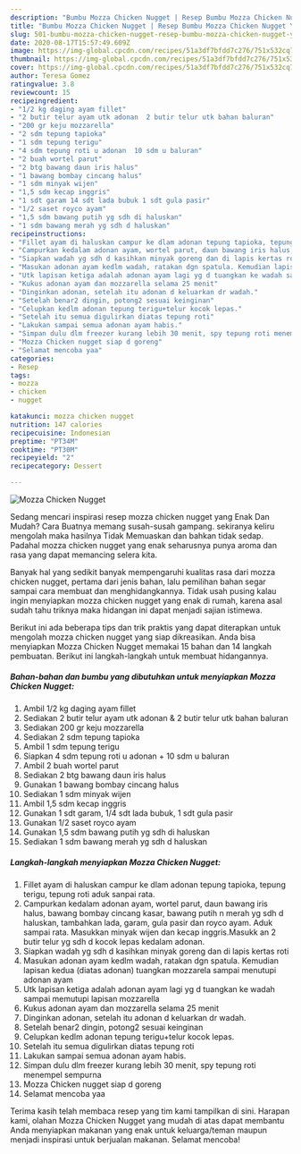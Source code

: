 ```yaml
---
description: "Bumbu Mozza Chicken Nugget | Resep Bumbu Mozza Chicken Nugget Yang Bisa Manjain Lidah"
title: "Bumbu Mozza Chicken Nugget | Resep Bumbu Mozza Chicken Nugget Yang Bisa Manjain Lidah"
slug: 501-bumbu-mozza-chicken-nugget-resep-bumbu-mozza-chicken-nugget-yang-bisa-manjain-lidah
date: 2020-08-17T15:57:49.609Z
image: https://img-global.cpcdn.com/recipes/51a3df7bfdd7c276/751x532cq70/mozza-chicken-nugget-foto-resep-utama.jpg
thumbnail: https://img-global.cpcdn.com/recipes/51a3df7bfdd7c276/751x532cq70/mozza-chicken-nugget-foto-resep-utama.jpg
cover: https://img-global.cpcdn.com/recipes/51a3df7bfdd7c276/751x532cq70/mozza-chicken-nugget-foto-resep-utama.jpg
author: Teresa Gomez
ratingvalue: 3.8
reviewcount: 15
recipeingredient:
- "1/2 kg daging ayam fillet"
- "2 butir telur ayam utk adonan  2 butir telur utk bahan baluran"
- "200 gr keju mozzarella"
- "2 sdm tepung tapioka"
- "1 sdm tepung terigu"
- "4 sdm tepung roti u adonan  10 sdm u baluran"
- "2 buah wortel parut"
- "2 btg bawang daun iris halus"
- "1 bawang bombay cincang halus"
- "1 sdm minyak wijen"
- "1,5 sdm kecap inggris"
- "1 sdt garam 14 sdt lada bubuk 1 sdt gula pasir"
- "1/2 saset royco ayam"
- "1,5 sdm bawang putih yg sdh di haluskan"
- "1 sdm bawang merah yg sdh d haluskan"
recipeinstructions:
- "Fillet ayam di haluskan campur ke dlam adonan tepung tapioka, tepung terigu, tepung roti aduk sanpai rata."
- "Campurkan kedalam adonan ayam, wortel parut, daun bawang iris halus, bawang bombay cincang kasar, bawang putih n merah yg sdh d haluskan, tambahkan lada, garam, gula pasir dan royco ayam. Aduk sampai rata. Masukkan minyak wijen dan kecap inggris.Masukk an 2 butir telur yg sdh d kocok lepas kedalam adonan."
- "Siapkan wadah yg sdh d kasihkan minyak goreng dan di lapis kertas roti"
- "Masukan adonan ayam kedlm wadah, ratakan dgn spatula. Kemudian lapisan kedua (diatas adonan) tuangkan mozzarela sampai menutupi adonan ayam"
- "Utk lapisan ketiga adalah adonan ayam lagi yg d tuangkan ke wadah sampai memutupi lapisan mozzarella"
- "Kukus adonan ayam dan mozzarella selama 25 menit"
- "Dinginkan adonan, setelah itu adonan d keluarkan dr wadah."
- "Setelah benar2 dingin, potong2 sesuai keinginan"
- "Celupkan kedlm adonan tepung terigu+telur kocok lepas."
- "Setelah itu semua digulirkan diatas tepung roti"
- "Lakukan sampai semua adonan ayam habis."
- "Simpan dulu dlm freezer kurang lebih 30 menit, spy tepung roti menempel sempurna"
- "Mozza Chicken nugget siap d goreng"
- "Selamat mencoba yaa"
categories:
- Resep
tags:
- mozza
- chicken
- nugget

katakunci: mozza chicken nugget 
nutrition: 147 calories
recipecuisine: Indonesian
preptime: "PT34M"
cooktime: "PT30M"
recipeyield: "2"
recipecategory: Dessert

---
```



![Mozza Chicken Nugget](https://img-global.cpcdn.com/recipes/51a3df7bfdd7c276/751x532cq70/mozza-chicken-nugget-foto-resep-utama.jpg)

Sedang mencari inspirasi resep mozza chicken nugget yang Enak Dan Mudah? Cara Buatnya memang susah-susah gampang. sekiranya keliru mengolah maka hasilnya Tidak Memuaskan dan bahkan tidak sedap. Padahal mozza chicken nugget yang enak seharusnya punya aroma dan rasa yang dapat memancing selera kita.



Banyak hal yang sedikit banyak mempengaruhi kualitas rasa dari mozza chicken nugget, pertama dari jenis bahan, lalu pemilihan bahan segar sampai cara membuat dan menghidangkannya. Tidak usah pusing kalau ingin menyiapkan mozza chicken nugget yang enak di rumah, karena asal sudah tahu triknya maka hidangan ini dapat menjadi sajian istimewa.


Berikut ini ada beberapa tips dan trik praktis yang dapat diterapkan untuk mengolah mozza chicken nugget yang siap dikreasikan. Anda bisa menyiapkan Mozza Chicken Nugget memakai 15 bahan dan 14 langkah pembuatan. Berikut ini langkah-langkah untuk membuat hidangannya.

<!--inarticleads1-->

##### Bahan-bahan dan bumbu yang dibutuhkan untuk menyiapkan Mozza Chicken Nugget:

1. Ambil 1/2 kg daging ayam fillet
1. Sediakan 2 butir telur ayam utk adonan &amp; 2 butir telur utk bahan baluran
1. Sediakan 200 gr keju mozzarella
1. Sediakan 2 sdm tepung tapioka
1. Ambil 1 sdm tepung terigu
1. Siapkan 4 sdm tepung roti u adonan + 10 sdm u baluran
1. Ambil 2 buah wortel parut
1. Sediakan 2 btg bawang daun iris halus
1. Gunakan 1 bawang bombay cincang halus
1. Sediakan 1 sdm minyak wijen
1. Ambil 1,5 sdm kecap inggris
1. Gunakan 1 sdt garam, 1/4 sdt lada bubuk, 1 sdt gula pasir
1. Gunakan 1/2 saset royco ayam
1. Gunakan 1,5 sdm bawang putih yg sdh di haluskan
1. Sediakan 1 sdm bawang merah yg sdh d haluskan




<!--inarticleads2-->

##### Langkah-langkah menyiapkan Mozza Chicken Nugget:

1. Fillet ayam di haluskan campur ke dlam adonan tepung tapioka, tepung terigu, tepung roti aduk sanpai rata.
1. Campurkan kedalam adonan ayam, wortel parut, daun bawang iris halus, bawang bombay cincang kasar, bawang putih n merah yg sdh d haluskan, tambahkan lada, garam, gula pasir dan royco ayam. Aduk sampai rata. Masukkan minyak wijen dan kecap inggris.Masukk an 2 butir telur yg sdh d kocok lepas kedalam adonan.
1. Siapkan wadah yg sdh d kasihkan minyak goreng dan di lapis kertas roti
1. Masukan adonan ayam kedlm wadah, ratakan dgn spatula. Kemudian lapisan kedua (diatas adonan) tuangkan mozzarela sampai menutupi adonan ayam
1. Utk lapisan ketiga adalah adonan ayam lagi yg d tuangkan ke wadah sampai memutupi lapisan mozzarella
1. Kukus adonan ayam dan mozzarella selama 25 menit
1. Dinginkan adonan, setelah itu adonan d keluarkan dr wadah.
1. Setelah benar2 dingin, potong2 sesuai keinginan
1. Celupkan kedlm adonan tepung terigu+telur kocok lepas.
1. Setelah itu semua digulirkan diatas tepung roti
1. Lakukan sampai semua adonan ayam habis.
1. Simpan dulu dlm freezer kurang lebih 30 menit, spy tepung roti menempel sempurna
1. Mozza Chicken nugget siap d goreng
1. Selamat mencoba yaa




Terima kasih telah membaca resep yang tim kami tampilkan di sini. Harapan kami, olahan Mozza Chicken Nugget yang mudah di atas dapat membantu Anda menyiapkan makanan yang enak untuk keluarga/teman maupun menjadi inspirasi untuk berjualan makanan. Selamat mencoba!
